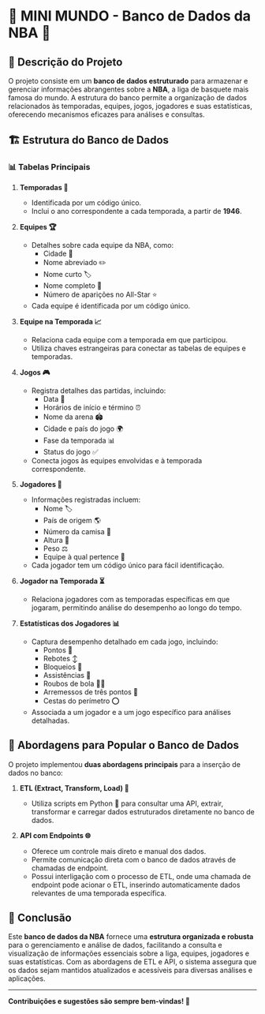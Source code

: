 # 🌟 MINI MUNDO - Banco de Dados da NBA 🏀

## 📖 Descrição do Projeto

O projeto consiste em um **banco de dados estruturado** para armazenar e gerenciar informações abrangentes sobre a **NBA**, a liga de basquete mais famosa do mundo. A estrutura do banco permite a organização de dados relacionados às temporadas, equipes, jogos, jogadores e suas estatísticas, oferecendo mecanismos eficazes para análises e consultas. 

## 🏗️ Estrutura do Banco de Dados

### 📊 Tabelas Principais

1. **Temporadas 📅**
   - Identificada por um código único.
   - Inclui o ano correspondente a cada temporada, a partir de **1946**.

2. **Equipes 🏆**
   - Detalhes sobre cada equipe da NBA, como:
     - Cidade 🌆
     - Nome abreviado ✏️
     - Nome curto 🏷️
     - Nome completo 📜
     - Número de aparições no All-Star ⭐
   - Cada equipe é identificada por um código único.

3. **Equipe na Temporada 📈**
   - Relaciona cada equipe com a temporada em que participou.
   - Utiliza chaves estrangeiras para conectar as tabelas de equipes e temporadas.

4. **Jogos 🎮**
   - Registra detalhes das partidas, incluindo:
     - Data 📆
     - Horários de início e término ⏰
     - Nome da arena 🏟️
     - Cidade e país do jogo 🌍
     - Fase da temporada 📊
     - Status do jogo ✅
   - Conecta jogos às equipes envolvidas e à temporada correspondente.

5. **Jogadores 👤**
   - Informações registradas incluem:
     - Nome 🏷️
     - País de origem 🌎
     - Número da camisa 👕
     - Altura 📏
     - Peso ⚖️
     - Equipe à qual pertence 🏀
   - Cada jogador tem um código único para fácil identificação.

6. **Jogador na Temporada ⏳**
   - Relaciona jogadores com as temporadas específicas em que jogaram, permitindo análise do desempenho ao longo do tempo.

7. **Estatísticas dos Jogadores 📊**
   - Captura desempenho detalhado em cada jogo, incluindo:
     - Pontos 🏀
     - Rebotes ↕️
     - Bloqueios 🚫
     - Assistências 🤝
     - Roubos de bola 🏃‍♂️
     - Arremessos de três pontos 🎯
     - Cestas do perímetro ⭕
   - Associada a um jogador e a um jogo específico para análises detalhadas.

## 🔄 Abordagens para Popular o Banco de Dados

O projeto implementou **duas abordagens principais** para a inserção de dados no banco:

1. **ETL (Extract, Transform, Load) 🔄**
   - Utiliza scripts em Python 🐍 para consultar uma API, extrair, transformar e carregar dados estruturados diretamente no banco de dados.

2. **API com Endpoints 🌐**
   - Oferece um controle mais direto e manual dos dados.
   - Permite comunicação direta com o banco de dados através de chamadas de endpoint.
   - Possui interligação com o processo de ETL, onde uma chamada de endpoint pode acionar o ETL, inserindo automaticamente dados relevantes de uma temporada específica.

## 🚀 Conclusão

Este **banco de dados da NBA** fornece uma **estrutura organizada e robusta** para o gerenciamento e análise de dados, facilitando a consulta e visualização de informações essenciais sobre a liga, equipes, jogadores e suas estatísticas. Com as abordagens de ETL e API, o sistema assegura que os dados sejam mantidos atualizados e acessíveis para diversas análises e aplicações.

---

**Contribuições e sugestões são sempre bem-vindas! 🤗**
